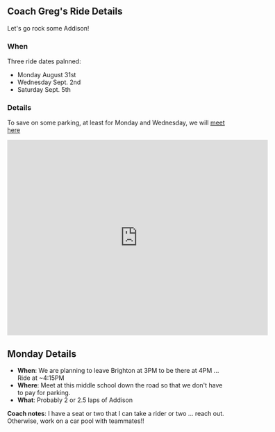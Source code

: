 ## Coach Greg's Ride Details

Let's go rock some Addison!

### When

Three ride dates palnned:

* Monday August 31st
* Wednesday Sept. 2nd
* Saturday Sept. 5th

### Details

To save on some parking, at least for Monday and Wednesday, we will [meet here](https://goo.gl/maps/YtPcAyGFiqPSZpMx8)

<iframe src="https://www.google.com/maps/embed?pb=!1m18!1m12!1m3!1d61637.69001291961!2d-83.18940678431207!3d42.760522645101844!2m3!1f0!2f0!3f0!3m2!1i1024!2i768!4f13.1!3m3!1m2!1s0x8824edce55af786f%3A0x8e53a7a0c6e0e32c!2sOakland%20Charter%20Township%2C%20MI%2048363!5e1!3m2!1sen!2sus!4v1598831281290!5m2!1sen!2sus" width="600" height="450" frameborder="0" style="border:0;" allowfullscreen="" aria-hidden="false" tabindex="0"></iframe>

## Monday Details

* **When**: We are planning to leave Brighton at 3PM to be there at 4PM ... Ride at ~4:15PM
* **Where**: Meet at this middle school down the road so that we don't have to pay for parking. 
* **What**: Probably 2 or 2.5 laps of Addison 


**Coach notes**: I have a seat or two that I can take a rider or two ... reach out. Otherwise, work on a car pool with teammates!!


